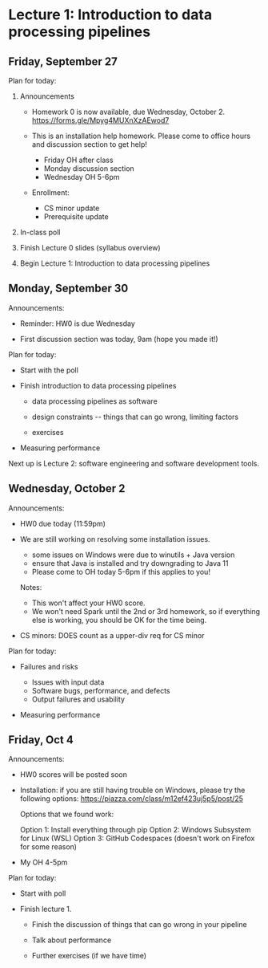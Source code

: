 # Lecture 1: Introduction to data processing pipelines

## Friday, September 27

Plan for today:

1. Announcements

    - Homework 0 is now available, due Wednesday, October 2.
    https://forms.gle/Mpyg4MUXnXzAEwod7

    - This is an installation help homework. Please come to office hours and
      discussion section to get help!
      + Friday OH after class
      + Monday discussion section
      + Wednesday OH 5-6pm

    - Enrollment:
      + CS minor update
      + Prerequisite update

2. In-class poll

3. Finish Lecture 0 slides (syllabus overview)

4. Begin Lecture 1: Introduction to data processing pipelines

## Monday, September 30

Announcements:

- Reminder: HW0 is due Wednesday

- First discussion section was today, 9am (hope you made it!)

Plan for today:

- Start with the poll

- Finish introduction to data processing pipelines

    + data processing pipelines as software

    + design constraints -- things that can go wrong, limiting factors

    + exercises

- Measuring performance

Next up is Lecture 2: software engineering and software development tools.

## Wednesday, October 2

Announcements:

- HW0 due today (11:59pm)

- We are still working on resolving some installation issues.

  + some issues on Windows were due to winutils + Java version
  + ensure that Java is installed and try downgrading to Java 11
  + Please come to OH today 5-6pm if this applies to you!

  Notes:
  + This won't affect your HW0 score.
  + We won't need Spark until the 2nd or 3rd homework, so
    if everything else is working, you should be OK for the time
    being.

- CS minors: DOES count as a upper-div req for CS minor

Plan for today:

- Failures and risks

  + Issues with input data
  + Software bugs, performance, and defects
  + Output failures and usability

- Measuring performance

## Friday, Oct 4

Announcements:

- HW0 scores will be posted soon

- Installation: if you are still having trouble on Windows, please try the following options:
  https://piazza.com/class/m12ef423uj5p5/post/25

  Options that we found work:

  Option 1: Install everything through pip
  Option 2: Windows Subsystem for Linux (WSL)
  Option 3: GitHub Codespaces (doesn't work on Firefox for some reason)

- My OH 4-5pm

Plan for today:

- Start with poll

- Finish lecture 1.

  + Finish the discussion of things that can go wrong in your pipeline

  + Talk about performance

  + Further exercises (if we have time)
